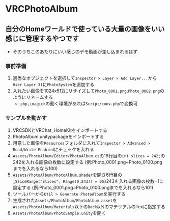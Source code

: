 # VRCPhotoAlbum
## 自分のHomeワールドで使っている大量の画像をいい感じに管理するやつです
- そのうちこのあたりにいい感じのデモ動画が差し込まれるはず
### 事前準備
1. 適当なオブジェクトを選択して`Inspector > Layer > Add Layer...`から`User Layer 31`に`PhotoSystem`を追加する
1. 入れたい画像を1024x512にリサイズして`Photo_0001.png`,`Photo_0002.png`のようにリネームする
    - `php,imagick`の動く環境があれば`Script/conv.php`で変換可
### サンプルを動かす
1. VRCSDKとVRChat_HomeKitをインポートする
1. PhotoAlbum.unitypackageをインポートする
1. 用意した画像を`Resources`フォルダに入れて`Inspector > Advanced > Read/Write Enabled`にチェックを入れる
1. `Assets/PhotoAlbum/Editor/PhotoAlbum.cs`の19行目の`int slices = 242;`の242を入れる画像の枚数に設定する (例:Photo_0001.png~Photo_0100.pngまでを入れるなら100)
1. `Assets/PhotoAlbum/PhotoAlbum.shader`を開き6行目の`_SliceRange("Slices", Range(0,243)) = 0`の243を入れる画像の枚数+1に設定する (例:Photo_0001.png~Photo_0100.pngまでを入れるなら101)
1. ツールバーから`Util > Generate PhotoAlbum`を実行する
1. 生成された`Assets/PhotoAlbum/PhotoAlbum.asset`を`Assets/PhotoAlbum/Materials`以下の`Back以外`のマテリアルのTexに指定する
1. `Assets/PhotoAlbum/PhotoSample.unity`を開く
